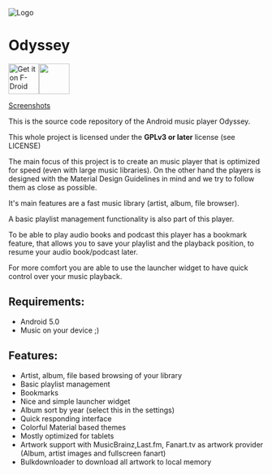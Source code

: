 ![Logo](https://raw.githubusercontent.com/gateship-one/odyssey/master/app/src/main/res/mipmap-xxxhdpi/ic_launcher.png)

# Odyssey 

[<img src="https://f-droid.org/badge/get-it-on.png" alt="Get it on F-Droid" height="60">](https://f-droid.org/app/org.gateshipone.odyssey)<a href="https://play.google.com/store/apps/details?id=org.gateshipone.odyssey"><img src="https://play.google.com/intl/en_us/badges/images/generic/en_badge_web_generic.png" height="60"></a>

[Screenshots](https://github.com/gateship-one/odyssey/wiki/Screenshots)

This is the source code repository of the Android music player Odyssey. 

This whole project is licensed under the **GPLv3 or later** license (see LICENSE)

The main focus of this project is to create an music player that is optimized for speed (even with large music libraries).
On the other hand the players is designed with the Material Design Guidelines in mind and we try to follow them as close
as possible.

It's main features are a fast music library (artist, album, file browser).

A basic playlist management functionality is also part of this player.

To be able to play audio books and podcast this player has a bookmark feature, that allows you to save your playlist and the playback position, to
resume your audio book/podcast later. 

For more comfort you are able to use the launcher widget to have quick control over your music playback.

## Requirements: ##
 * Android 5.0
 * Music on your device ;)
 
## Features: ##
 * Artist, album, file based browsing of your library
 * Basic playlist management
 * Bookmarks
 * Nice and simple launcher widget
 * Album sort by year (select this in the settings)
 * Quick responding interface
 * Colorful Material based themes
 * Mostly optimized for tablets
 * Artwork support with MusicBrainz,Last.fm, Fanart.tv as artwork provider (Album, artist images and fullscreen fanart)
 * Bulkdownloader to download all artwork to local memory


